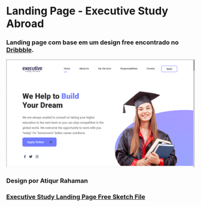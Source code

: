 # Landing Page - Executive Study Abroad
### Landing page com base em um design free encontrado no [Dribbble](https://dribbble.com/).
![](./executive.png)

### Design por **Atiqur Rahaman**
### [Executive Study Landing Page Free Sketch File](https://dribbble.com/shots/14129356-Executive-Study-Landing-Page-Free-Sketch-File)
